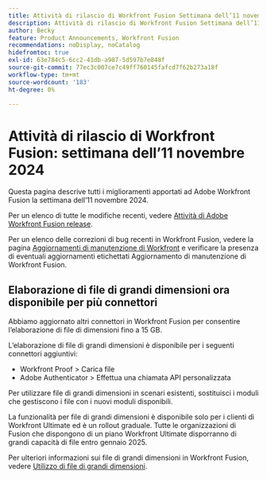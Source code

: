 ```yaml
---
title: Attività di rilascio di Workfront Fusion Settimana dell’11 novembre 2024
description: Attività di rilascio di Workfront Fusion Settimana dell’11 novembre 2024
author: Becky
feature: Product Announcements, Workfront Fusion
recommendations: noDisplay, noCatalog
hidefromtoc: true
exl-id: 63e784c5-6cc2-41db-a987-5d597b7e848f
source-git-commit: 77ec3c007ce7c49ff760145fafcd7f62b273a18f
workflow-type: tm+mt
source-wordcount: '183'
ht-degree: 0%

---
```


# Attività di rilascio di Workfront Fusion: settimana dell’11 novembre 2024

Questa pagina descrive tutti i miglioramenti apportati ad Adobe Workfront Fusion la settimana dell’11 novembre 2024.

Per un elenco di tutte le modifiche recenti, vedere [Attività di Adobe Workfront Fusion release](/help/workfront-fusion/fusion-product-releases/fusion-release-activity.md).

Per un elenco delle correzioni di bug recenti in Workfront Fusion, vedere la pagina [Aggiornamenti di manutenzione di Workfront](https://experienceleague.adobe.com/docs/workfront-known-issues/releases/current-updates.html?lang=it) e verificare la presenza di eventuali aggiornamenti etichettati Aggiornamento di manutenzione di Workfront Fusion.

## Elaborazione di file di grandi dimensioni ora disponibile per più connettori

Abbiamo aggiornato altri connettori in Workfront Fusion per consentire l’elaborazione di file di dimensioni fino a 15 GB.

L’elaborazione di file di grandi dimensioni è disponibile per i seguenti connettori aggiuntivi:

* Workfront Proof > Carica file
* Adobe Authenticator > Effettua una chiamata API personalizzata

Per utilizzare file di grandi dimensioni in scenari esistenti, sostituisci i moduli che gestiscono i file con i nuovi moduli disponibili.

La funzionalità per file di grandi dimensioni è disponibile solo per i clienti di Workfront Ultimate ed è un rollout graduale. Tutte le organizzazioni di Fusion che dispongono di un piano Workfront Ultimate disporranno di grandi capacità di file entro gennaio 2025.

Per ulteriori informazioni sui file di grandi dimensioni in Workfront Fusion, vedere [Utilizzo di file di grandi dimensioni](/help/workfront-fusion/references/scenarios/fusion-large-files.md).
